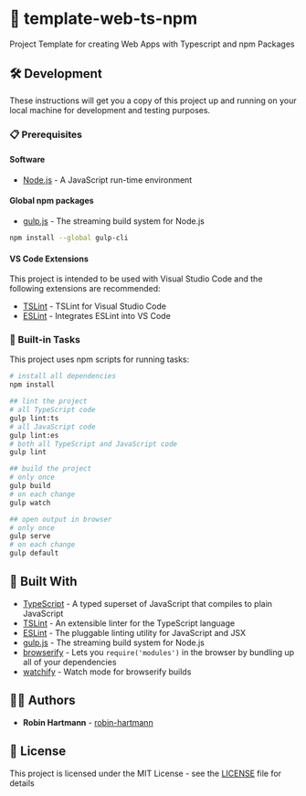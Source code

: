 # 📄 template-web-ts-npm

Project Template for creating Web Apps with Typescript and npm Packages

## 🛠️ Development

These instructions will get you a copy of this project up and running on your local machine for development and testing purposes.

### 📋 Prerequisites

#### Software

* [Node.js](https://nodejs.org/en/download/) - A JavaScript run-time environment

#### Global npm packages

* [gulp.js](https://gulpjs.com/) - The streaming build system for Node.js

```bash
npm install --global gulp-cli
```

#### VS Code Extensions

This project is intended to be used with Visual Studio Code and the following extensions are recommended:

* [TSLint](https://marketplace.visualstudio.com/items?itemName=eg2.tslint) - TSLint for Visual Studio Code
* [ESLint](https://marketplace.visualstudio.com/items?itemName=dbaeumer.vscode-eslint) - Integrates ESLint into VS Code

### 🚀 Built-in Tasks

This project uses npm scripts for running tasks:

```bash
# install all dependencies
npm install

## lint the project
# all TypeScript code
gulp lint:ts
# all JavaScript code
gulp lint:es
# both all TypeScript and JavaScript code
gulp lint

## build the project
# only once
gulp build
# on each change
gulp watch

## open output in browser
# only once
gulp serve
# on each change
gulp default
```

## 🔧 Built With

* [TypeScript](https://www.typescriptlang.org/) - A typed superset of JavaScript that compiles to plain JavaScript
* [TSLint](https://palantir.github.io/tslint/) - An extensible linter for the TypeScript language
* [ESLint](https://eslint.org/) - The pluggable linting utility for JavaScript and JSX
* [gulp.js](https://gulpjs.com/) - The streaming build system for Node.js
* [browserify](http://browserify.org/) - Lets you `require('modules')` in the browser by bundling up all of your dependencies
* [watchify](https://github.com/browserify/watchify) - Watch mode for browserify builds

## 👨‍💻 Authors

* **Robin Hartmann** - [robin-hartmann](https://github.com/robin-hartmann)

## 📃 License

This project is licensed under the MIT License - see the [LICENSE](LICENSE) file for details
